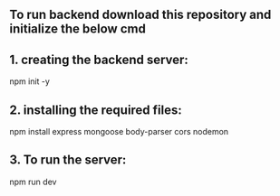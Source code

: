 ## To run backend download this repository and initialize the below cmd
## 1. creating the backend server: 
npm init -y
## 2. installing the required files: 
npm install express mongoose body-parser cors nodemon 
## 3. To run the server: 
npm run dev
